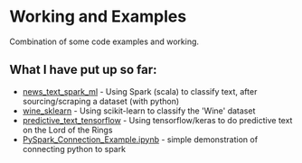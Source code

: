 # Working and Examples
Combination of some code examples and working.

## What I have put up so far:
- [news_text_spark_ml](./news_text_spark_ml) -
  Using Spark (scala) to classify text, after sourcing/scraping a dataset (with python)
- [wine_sklearn](./wine_sklearn) - 
  Using scikit-learn to classify the 'Wine' dataset
- [predictive_text_tensorflow](./predictive_text_tensorflow) - 
  Using tensorflow/keras to do predictive text on the Lord of the Rings
- [PySpark_Connection_Example.ipynb](./PySpark_Connection_Example.ipynb) - 
  simple demonstration of connecting python to spark
